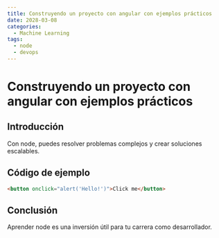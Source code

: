 ```yaml
---
title: Construyendo un proyecto con angular con ejemplos prácticos
date: 2028-03-08
categories:
  - Machine Learning
tags:
  - node
  - devops
---
```


# Construyendo un proyecto con angular con ejemplos prácticos

## Introducción

Con node, puedes resolver problemas complejos y crear soluciones escalables.

## Código de ejemplo

```html
<button onclick="alert('Hello!')">Click me</button>
```

## Conclusión

Aprender node es una inversión útil para tu carrera como desarrollador.